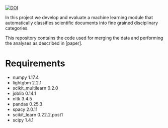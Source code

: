 [![DOI](https://zenodo.org/badge/261158635.svg)](https://zenodo.org/badge/latestdoi/261158635)



In this project we develop and evaluate a machine learning module that automatically classifies scientific documents into fine grained disciplinary categories.

This repository contains the code used for merging the data and performing the analyses as described in [paper].

# Requirements

- numpy 1.17.4
- lightgbm 2.2.1
- scikit_multilearn 0.2.0
- joblib 0.14.1
- nltk 3.4.5
- pandas 0.25.3
- spacy 2.0.11
- scikit_learn 0.22.2.post1
- scipy 1.4.1
